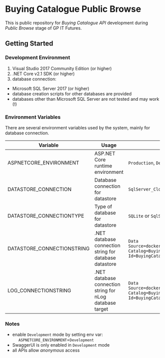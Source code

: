 # Buying Catalogue Public Browse

This is public repository for _Buying Catalogue API_ development during _Public Browse_ stage of GP IT Futures.

## Getting Started

### Development Environment
1. Visual Studio 2017 Community Edition (or higher)
1. .NET Core v2.1 SDK (or higher)
1. database connection:
  * Microsoft SQL Server 2017 (or higher)
  * database creation scripts for other databases are provided
  * databases other than Microsoft SQL Server are not tested and may work (!)

### Environment Variables

There are several environment variables used by the system, mainly for database connection.

Variable | Usage | Example Value
---------|-------|--------------
ASPNETCORE_ENVIRONMENT | ASP.NET Core runtime environment | `Production`, `Development`, `Test`
DATASTORE_CONNECTION | Database connection for datastore | `SqlServer_Cloud`
DATASTORE_CONNECTIONTYPE | Type of database for datastore | `SQLite` or `SqlServer` or `MySql` or `PostgreSql`
DATASTORE_CONNECTIONSTRING | .NET database connection string for database datastore | `Data Source=docker.for.win.localhost;Initial Catalog=BuyingCatalog;User Id=BuyingCatalog;Password=ABCDEFG1234567;`
LOG_CONNECTIONSTRING | .NET database connection string for nLog database target | `Data Source=docker.for.win.localhost;Initial Catalog=BuyingCatalog;User Id=BuyingCatalog;Password=ABCDEFG1234567;`

### Notes
* enable `Development` mode by setting env var:  
&nbsp;&nbsp;&nbsp;&nbsp;  `ASPNETCORE_ENVIRONMENT`=`Development`
* SwaggerUI is only enabled in `Development` mode
* all APIs allow _anonymous_ access

